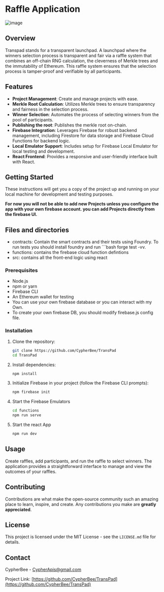 # Raffle Application
![image](https://github.com/CypherBee/TransPad/assets/99687146/2dde75ba-7175-4e40-8201-109b7e5099b8)

## Overview

Transpad stands for a transparent launchpad. A launchpad where the winners selection process is transparent and fair via a raffle system that combines an off-chain RNG calculation, the cleverness of Merkle trees and the immutability of Ethereum. This raffle system ensures that the selection process is tamper-proof and verifiable by all participants. 

## Features

- **Project Management**: Create and manage projects with ease.
- **Merkle Root Calculation**: Utilizes Merkle trees to ensure transparency and fairness in the selection process.
- **Winner Selection**: Automates the process of selecting winners from the pool of participants.
- **Publishing the root**: Publishes the merkle root on-chain.
- **Firebase Integration**: Leverages Firebase for robust backend management, including Firestore for data storage and Firebase Cloud Functions for backend logic.
- **Local Emulator Support**: Includes setup for Firebase Local Emulator for local testing and development.
- **React Frontend**: Provides a responsive and user-friendly interface built with React.

## Getting Started

These instructions will get you a copy of the project up and running on your local machine for development and testing purposes.

**For now you will not be able to add new Projects unless you configure the app with your own firebase account. you can add Projects directly from the firebase UI.**

## Files and directories
- contracts: Contain the smart contracts and their tests using Foundry. To run tests you should install foundry and run ```bash forge test -vv.
- functions: contains the firebase cloud function defintions
- src: contains all the front-end logic using react 

### Prerequisites

- Node.js
- npm or yarn
- Firebase CLI
- An Ethereum wallet for testing
- You can use your own firebase database or you can interact with my Own. 
- To create your own firebase DB, you should modify firebase.js config file.

### Installation

1. Clone the repository:
   ```bash
   git clone https://github.com/CypherBee/TransPad
   cd TransPad

2. Install dependencies:
    ```bash
    npm install

3. Initialize Firebase in your project (follow the Firebase CLI prompts):
    ```bash
    npm firebase init

4. Start the Firebase Emulators
    ```bash
    cd functions
    npm run serve

5. Start the react App
    ```bash
    npm run dev

## Usage

Create raffles, add participants, and run the raffle to select winners. The application provides a straightforward interface to manage and view the outcomes of your raffles.

## Contributing

Contributions are what make the open-source community such an amazing place to learn, inspire, and create. Any contributions you make are **greatly appreciated**.

## License

This project is licensed under the MIT License - see the `LICENSE.md` file for details.

## Contact

CypherBee - CypherApis@gmail.com

Project Link: [https://github.com/CypherBee/TransPad](https://github.com/CypherBee/TransPad)
